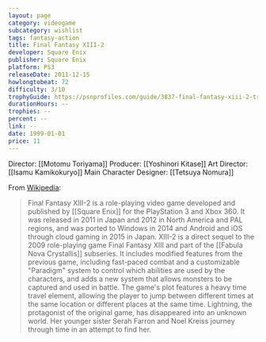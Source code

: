 ```yaml
---
layout: page
category: videogame
subcategory: wishlist
tags: fantasy-action
title: Final Fantasy XIII-2
developer: Square Enix
publisher: Square Enix
platform: PS3
releaseDate: 2011-12-15
howlongtobeat: 72
difficulty: 3/10
trophyGuide: https://psnprofiles.com/guide/3837-final-fantasy-xiii-2-trophy-guide
durationHours: --
trophies: --
percent: --
link: --
date: 1999-01-01
price: 11
---
```


Director: [[Motomu Toriyama]]
Producer: [[Yoshinori Kitase]]
Art Director: [[Isamu Kamikokuryo]]
Main Character Designer: [[Tetsuya Nomura]]

From [Wikipedia](https://en.wikipedia.org/wiki/Final_Fantasy_XIII-2):

> Final Fantasy XIII-2 is a role-playing video game developed and published by [[Square Enix]] for the PlayStation 3 and Xbox 360. It was released in 2011 in Japan and 2012 in North America and PAL regions, and was ported to Windows in 2014 and Android and iOS through cloud gaming in 2015 in Japan. XIII-2 is a direct sequel to the 2009 role-playing game Final Fantasy XIII and part of the [[Fabula Nova Crystallis]] subseries. It includes modified features from the previous game, including fast-paced combat and a customizable "Paradigm" system to control which abilities are used by the characters, and adds a new system that allows monsters to be captured and used in battle. The game's plot features a heavy time travel element, allowing the player to jump between different times at the same location or different places at the same time. Lightning, the protagonist of the original game, has disappeared into an unknown world. Her younger sister Serah Farron and Noel Kreiss journey through time in an attempt to find her.
